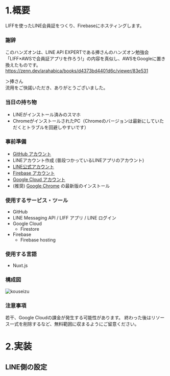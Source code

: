 # 1.概要

LIFFを使ったLINE会員証をつくり、Firebaseにホスティングします。


### 謝辞

このハンズオンは、LINE API EXPERTである捧さんのハンズオン勉強会「LIFF×AWSで会員証アプリを作ろう!」の内容を真似し、AWSをGoogleに置き換えたものです。<br>
https://zenn.dev/arahabica/books/d4373bd4401d6c/viewer/83e531

＞捧さん <br>
流用をご快諾いただき、ありがとうございました。


### 当日の持ち物

- LINEがインストール済みのスマホ
- ChromeがインストールされたPC（Chromeのバージョンは最新にしていただくとトラブルを回避しやすいです）

### 事前準備
- [GitHub アカウント](https://github.com/)
- LINEアカウント作成 (普段つかっているLINEアプリのアカウント)
- [LINE公式アカウント](https://developers.line.me/console/)
- [Firebase アカウント](https://firebase.google.com/?hl=ja) 
- [Google Cloud アカウント](https://cloud.google.com/free) 
- (推奨) [Google Chrome](https://www.google.com/intl/ja/chrome/gsem/download/) の最新版のインストール

### 使用するサービス・ツール
- GitHub
- LINE Messaging API / LIFF アプリ / LINE ログイン
- Google Cloud 
  - Firestore
- Firebase
  - Firebase hosting

### 使用する言語
- Nuxt.js

### 構成図


![kouseizu](https://user-images.githubusercontent.com/1670181/215822528-2a0ccb67-6afb-4eb3-8d45-148b3505852c.png)


### 注意事項
若干、Google Cloudの課金が発生する可能性があります。
終わった後はリソース一式を削除するなど、無料範囲に収まるようにご留意ください。


# 2.実装 

## LINE側の設定
